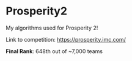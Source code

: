 # Prosperity2

My algorithms used for Prosperity 2!

Link to competition: https://prosperity.imc.com/

**Final Rank**: 648th out of ~7,000 teams

